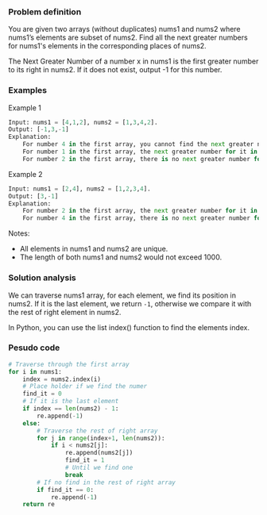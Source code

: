 ### Problem definition
You are given two arrays (without duplicates) nums1 and nums2 where nums1’s elements are subset of nums2. Find all the next greater numbers for nums1's elements in the corresponding places of nums2.

The Next Greater Number of a number x in nums1 is the first greater number to its right in nums2. If it does not exist, output -1 for this number.

### Examples
Example 1
```python
Input: nums1 = [4,1,2], nums2 = [1,3,4,2].
Output: [-1,3,-1]
Explanation:
    For number 4 in the first array, you cannot find the next greater number for it in the second array, so output -1.
    For number 1 in the first array, the next greater number for it in the second array is 3.
    For number 2 in the first array, there is no next greater number for it in the second array, so output -1.
```

Example 2
```python
Input: nums1 = [2,4], nums2 = [1,2,3,4].
Output: [3,-1]
Explanation:
    For number 2 in the first array, the next greater number for it in the second array is 3.
    For number 4 in the first array, there is no next greater number for it in the second array, so output -1.
```

Notes:
* All elements in nums1 and nums2 are unique.
* The length of both nums1 and nums2 would not exceed 1000.

### Solution analysis
We can traverse nums1 array, for each element, we find its position in nums2. If it is the last element, we return `-1`, otherwise we compare it with the rest of right element in nums2.

In Python, you can use the list index() function to find the elements index.

### Pesudo code
```python
# Traverse through the first array
for i in nums1:
    index = nums2.index(i)
    # Place holder if we find the numer
    find_it = 0
    # If it is the last element
    if index == len(nums2) - 1:
        re.append(-1)
    else:
        # Traverse the rest of right array
        for j in range(index+1, len(nums2)):
            if i < nums2[j]:
                re.append(nums2[j])
                find_it = 1
                # Until we find one
                break
        # If no find in the rest of right array
        if find_it == 0:
            re.append(-1)
    return re
```